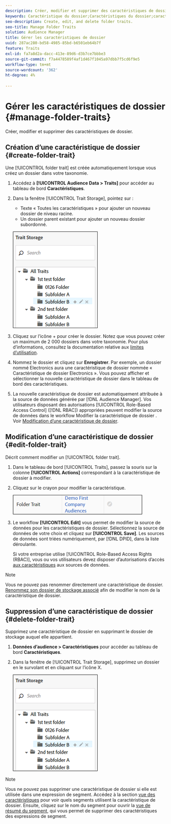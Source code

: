 ```yaml
---
description: Créer, modifier et supprimer des caractéristiques de dossier.
keywords: Caractéristique du dossier;Caractéristiques du dossier;caractéristiques du dossier;caractéristiques du dossier
seo-description: Create, edit, and delete folder traits.
seo-title: Manage Folder Traits
solution: Audience Manager
title: Gérer les caractéristiques de dossier
uuid: 287ac280-bd58-4985-85bd-b6501eb64b7f
feature: Traits
exl-id: fa7a8d2a-dacc-413e-89d6-d3b7ce7bbbe3
source-git-commit: f7a4478589f4af1d467f1045a97dbb7f5cd6f9e5
workflow-type: tm+mt
source-wordcount: '362'
ht-degree: 4%

---
```


# Gérer les caractéristiques de dossier {#manage-folder-traits}

Créer, modifier et supprimer des caractéristiques de dossier.

## Création d’une caractéristique de dossier {#create-folder-trait}

Une [!UICONTROL folder trait] est créée automatiquement lorsque vous créez un dossier dans votre taxonomie.

<!-- create-folder-trait.xml -->

1. Accédez à **[!UICONTROL Audience Data > Traits]** pour accéder au tableau de bord **Caractéristiques**.
1. Dans la fenêtre [!UICONTROL Trait Storage], pointez sur :

   * Texte « Toutes les caractéristiques » pour ajouter un nouveau dossier de niveau racine.
   * Un dossier parent existant pour ajouter un nouveau dossier subordonné.

   ![](assets/folder_traits_create.PNG)

1. Cliquez sur l’icône + pour créer le dossier. Notez que vous pouvez créer un maximum de 2 000 dossiers dans votre taxonomie. Pour plus d’informations, consultez la documentation relative aux [limites d’utilisation](../../features/administration/usage-limits.md).
1. Nommez le dossier et cliquez sur **Enregistrer**. Par exemple, un dossier nommé Electronics aura une caractéristique de dossier nommée « Caractéristique de dossier Electronics ». Vous pouvez afficher et sélectionner la nouvelle caractéristique de dossier dans le tableau de bord des caractéristiques.
1. La nouvelle caractéristique de dossier est automatiquement attribuée à la source de données générée par [!DNL Audience Manager]. Vos utilisateurs disposant des autorisations [!UICONTROL Role-Based Access Control] ([!DNL RBAC]) appropriées peuvent modifier la source de données dans le workflow Modifier la caractéristique de dossier . Voir [Modification d’une caractéristique de dossier](../../features/traits/manage-folder-traits.md#edit-folder-trait).

## Modification d’une caractéristique de dossier {#edit-folder-trait}

Décrit comment modifier un [!UICONTROL folder trait].

<!-- edit-folder-trait.xml -->

1. Dans le tableau de bord [!UICONTROL Traits], passez la souris sur la colonne **[!UICONTROL Actions]** correspondant à la caractéristique de dossier à modifier.
1. Cliquez sur le crayon pour modifier la caractéristique.

   ![](assets/folder_traits_edit_border.png)

1. Le workflow **[!UICONTROL Edit]** vous permet de modifier la source de données pour les caractéristiques de dossier. Sélectionnez la source de données de votre choix et cliquez sur **[!UICONTROL Save]**. Les sources de données sont triées numériquement, par [!DNL DPID], dans la liste déroulante.

   Si votre entreprise utilise [!UICONTROL Role-Based Access Rights (RBAC)], vous ou vos utilisateurs devez disposer d’autorisations d’accès [aux caractéristiques](../../features/traits/about-folder-traits.md#role-based-access-controls) aux sources de données.

>[!NOTE]
>
>Vous ne pouvez pas renommer directement une caractéristique de dossier. [Renommez son dossier de stockage associé](../../features/traits/trait-storage.md#rename-delete-trait-storage-folder) afin de modifier le nom de la caractéristique de dossier.

## Suppression d’une caractéristique de dossier {#delete-folder-trait}

Supprimez une caractéristique de dossier en supprimant le dossier de stockage auquel elle appartient.

<!-- delete-folder-trait.xml -->

1. **Données d’audience > Caractéristiques** pour accéder au tableau de bord **Caractéristiques**.
1. Dans la fenêtre de [!UICONTROL Trait Storage], supprimez un dossier en le survolant et en cliquant sur l’icône X.

   ![Résultat de l’étape](assets/folder_traits_create.PNG)

>[!NOTE]
>
>Vous ne pouvez pas supprimer une caractéristique de dossier si elle est utilisée dans une expression de segment. Accédez à la section [vue des caractéristiques](../../features/traits/trait-details-page.md) pour voir quels segments utilisent la caractéristique de dossier. Ensuite, cliquez sur le nom du segment pour ouvrir la [vue de résumé du segment](../../features/segments/segment-summary-view.md), qui vous permet de supprimer des caractéristiques des expressions de segment.

